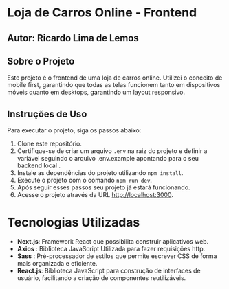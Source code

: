 # Loja de Carros Online - Frontend

## Autor: Ricardo Lima de Lemos
## Sobre o Projeto

Este projeto é o frontend de uma loja de carros online. Utilizei o conceito de mobile first, garantindo que todas as telas funcionem tanto em dispositivos móveis quanto em desktops, garantindo um layout responsivo.


## Instruções de Uso

Para executar o projeto, siga os passos abaixo:

1. Clone este repositório.
2. Certifique-se de criar um arquivo `.env` na raiz do projeto e definir a variável seguindo o arquivo .env.example apontando para o seu backend local .
3. Instale as dependências do projeto utilizando `npm install`.
4. Execute o projeto com o comando `npm run dev`.
5. Após seguir esses passos seu projeto já estará funcionando. 
6. Acesse o projeto através da URL [http://localhost:3000](http://localhost:3000).


# Tecnologias Utilizadas

- **Next.js**: Framework React que possibilita construir aplicativos web.
- **Axios** : Biblioteca JavaScript Utilizada para fazer requisições http. 
- **Sass** : Pré-processador de estilos que permite escrever CSS de forma mais organizada e eficiente.
- **React.js**: Biblioteca JavaScript para construção de interfaces de usuário, facilitando a criação de componentes reutilizáveis.




